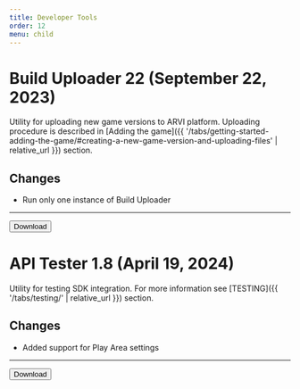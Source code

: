```yaml
---
title: Developer Tools
order: 12
menu: child
---
```


# Build Uploader 22 (September 22, 2023)

Utility for uploading new game versions to ARVI platform. Uploading procedure is described in [Adding the game]({{ '/tabs/getting-started-adding-the-game/#creating-a-new-game-version-and-uploading-files' | relative_url }}) section.

## Changes
- Run only one instance of Build Uploader

<hr>
<button onclick="window.open('https://storage-eu-west-1.arvilab.com/storage/applications/3/4b3e2797-34c6-45a7-84a7-11dc0e4f6bc4/versions/65364201-3001-4d54-893c-c43b15d25d37/files/Build%20Uploader%20Setup.exe')" type="button" class="btn btn-dark btn-lg">Download</button>

# API Tester 1.8 (April 19, 2024)

Utility for testing SDK integration. For more information see [TESTING]({{ '/tabs/testing/' | relative_url }}) section.

## Changes
- Added support for Play Area settings

<hr>
<button onclick="window.open('https://storage-eu-west-1.arvilab.com/storage/applications/3/cee1325e-f16a-4237-b92a-eda4d30803f5/versions/0e0217f2-b40c-4e96-982a-18d3a94388e1/files/APITester.exe')" type="button" class="btn btn-dark btn-lg">Download</button>
